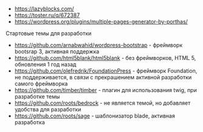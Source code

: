 * https://lazyblocks.com/
* https://toster.ru/q/672387
* https://wordpress.org/plugins/multiple-pages-generator-by-porthas/

Стартовые темы для разработки

* https://github.com/arnabwahid/wordpress-bootstrap - фреймворк bootsrap 3, активная поддержка
* https://github.com/html5blank/html5blank - без фреймворков, HTML 5, обновления 1 год назад
* https://github.com/olefredrik/FoundationPress - фреймворк Foundation, не поддерживается, в связи с прекрашением активной разработки самого фреймворка
* https://github.com/timber/timber - плагин для использования twig, при разработке темы
* https://github.com/roots/bedrock - не является темой, но добавляет удобства для разработки
* https://github.com/roots/sage - шаблонизатор blade, активная разработка
